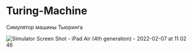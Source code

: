 # Turing-Machine
Симулятор машины Тьюринга

![Simulator Screen Shot - iPad Air (4th generation) - 2022-02-07 at 11 02 46](https://user-images.githubusercontent.com/47459550/152754262-b921be6e-c51a-4530-afdb-d72d33988842.png)
